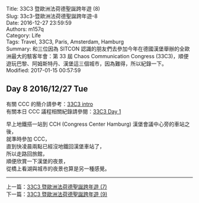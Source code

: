 Title: 33C3 暨歐洲法荷德聖誕跨年遊 (8)  
Slug: 33c3-暨歐洲法荷德聖誕跨年遊-8  
Date: 2016-12-27 23:59:59  
Authors: m157q  
Category: Life  
Tags: Travel, 33C3, Paris, Amsterdam, Hamburg  
Summary: 和三位因為 SITCON 認識的朋友們去參加今年在德國漢堡舉辦的全歐洲最大的駭客年會：第 33 屆 Chaos Communication Congress (33C3)，順便遊玩巴黎、阿姆斯特丹、漢堡這三個城市，因為難得，所以紀錄一下。  
Modified: 2017-01-15 00:57:59  
  
  
## Day 8 2016/12/27 Tue  
  
有關 CCC 的簡介請參考：[33C3 intro](/posts/2016/12/27/33c3-0)  
有關本日 CCC 議程相關紀錄請參閱：[33C3 Day 1](/posts/2016/12/27/33c3-day1)  
  
早上地鐵搭一站到 CCH (Congress Center Hamburg) 漢堡會議中心旁的車站之後，  
就準時參加 CCC，  
直到快凌晨兩點已經沒地鐵回漢堡車站了，  
所以走路回旅館，  
順便欣賞一下漢堡的夜景，  
從橋上看湖與城市的夜景也算是另一種感覺。  
  
---  
  
上一篇：[33C3 暨歐洲法荷德聖誕跨年遊 (7)](/posts/2016/12/26/33c3-暨歐洲法荷德聖誕跨年遊-7)  
下一篇：[33C3 暨歐洲法荷德聖誕跨年遊 (9)](/posts/2016/12/28/33c3-暨歐洲法荷德聖誕跨年遊-9)  
